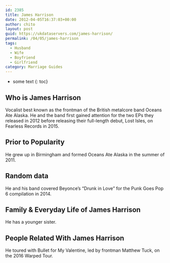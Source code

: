 ```yaml
---
id: 2385
title: James Harrison
date: 2012-04-05T16:37:03+00:00
author: chito
layout: post
guid: https://ukdataservers.com/james-harrison/
permalink: /04/05/james-harrison
tags:
  - Husband
  - Wife
  - Boyfriend
  - Girlfriend
category: Marriage Guides
---
```


* some text
{: toc}


## Who is  James Harrison
                  
                  
                  
Vocalist best known as the frontman of the British metalcore band Oceans Ate Alaska. He and the band first gained attention for the two EPs they released in 2012 before releasing their full-length debut, Lost Isles, on Fearless Records in 2015.
                  
                
                
                
## Prior to Popularity 
                  
                  
                  
He grew up in Birmingham and formed Oceans Ate Alaska in the summer of 2011.
                  
                
                
                
## Random data 
                  
                  
                  
He and his band covered Beyonce&#8217;s &#8220;Drunk in Love&#8221; for the Punk Goes Pop 6 compilation in 2014.
                  
                
                
                
## Family & Everyday Life of James Harrison
                  
                  
                  
He has a younger sister.
                  
                
                
                
## People Related With  James Harrison
                  
                  
                  
He toured with Bullet for My Valentine, led by frontman Matthew Tuck, on the 2016 Warped Tour.
                  
                
              
            
          
          
          
    
    
  
